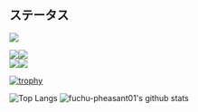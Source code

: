 ## ステータス 

<a href="https://github.com/fuchu-pheasant01/MyBatisDesktopSqlSvr">
  <img align="center" src="https://github-readme-stats.vercel.app/api/pin/?username=fuchu-pheasant01&repo=MyBatisDesktopSqlSvr&title_color=ffffff&text_color=c9cacc&icon_color=2bbc8a&bg_color=1d1f21" />
</a>    

<img src="https://img.shields.io/badge/-Eclipseide-2C2255.svg?logo=eclipseide&style=plastic"><img src="https://img.shields.io/badge/-Java-007396.svg?logo=java&style=plastic">  
<a href="https://www.microsoft.com/ja-jp/sql-server/sql-server-2019">
<img src="https://img.shields.io/badge/-Microsoft SQL Server-777700.svg?logo=microsoft-sql-server&style=plastic"><img src="https://img.shields.io/badge/-Dot%20net-5C2D91.svg?logo=dot-net&style=plastic">
</a>  

[![trophy](https://github-profile-trophy.vercel.app/?username=fuchu-pheasant01&theme=gruvbox)](https://github.com/fuchu-pheasant01/github-profile-trophy)

![Top Langs](https://github-readme-stats.vercel.app/api/top-langs/?username=fuchu-pheasant01&theme=radical)
![fuchu-pheasant01's github stats](https://github-readme-stats.vercel.app/api?username=fuchu-pheasant01&count_private=true&show_icons=true&theme=radical)

<!--
**fuchu-pheasant01/fuchu-pheasant01** is a ✨ _special_ ✨ repository because its `README.md` (this file) appears on your GitHub profile.

Here are some ideas to get you started:

- 🔭 I’m currently working on ...
- 🌱 I’m currently learning ...
- 👯 I’m looking to collaborate on ...
- 🤔 I’m looking for help with ...
- 💬 Ask me about ...
- 📫 How to reach me: ...
- 😄 Pronouns: ...
- ⚡ Fun fact: ...
-->
